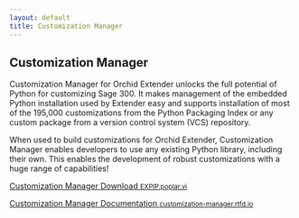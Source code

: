```yaml
---
layout: default
title: Customization Manager
---
```


## Customization Manager

Customization Manager for Orchid Extender unlocks the full potential of Python
for customizing Sage 300.  It makes management of the embedded Python
installation used by Extender easy and supports installation of most of the
195,000 customizations from the Python Packaging Index or any custom
package from a version control system (VCS) repository.

When used to build customizations for Orchid Extender, Customization Manager
enables developers to use any existing Python library, including their own.
This enables the development of robust customizations with a huge range
of capabilities!

<p class="view">
    <a href="https://bb.githack.com/cbinckly/expip/raw/master/expip/vi/EXPIP.poplar.vi" download>
        Customization Manager Download <small>EXPIP.poplar.vi</small></a>
</p>

<p class="view">
    <a href="https://customization-manager.rtfd.io">
        Customization Manager Documentation
        <small>customization-manager.rtfd.io</small></a>
</p>
